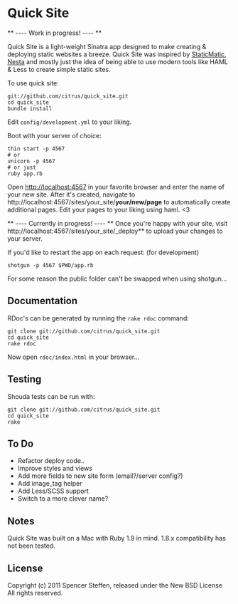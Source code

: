 Quick Site
==========

** ---- Work in progress! ---- **

Quick Site is a light-weight Sinatra app designed to make creating & deploying static websites a breeze. Quick Site was inspired by [StaticMatic](https://github.com/staticmatic/staticmatic), [Nesta](http://effectif.com/nesta) and mostly just the idea of being able to use modern tools like HAML & Less to create simple static sites.

To use quick site:

    git://github.com/citrus/quick_site.git
    cd quick_site
    bundle install
    
Edit `config/development.yml` to your liking.
    
Boot with your server of choice:
    
    thin start -p 4567
    # or
    unicorn -p 4567
    # or just
    ruby app.rb
    

Open [http://localhost:4567](http://localhost:4567) in your favorite browser and enter the name of your new site. After it's created, navigate to http://localhost:4567/sites/your_site/**your/new/page** to automatically create additional pages. Edit your pages to your liking using haml. <3




** ---- Currently in progress! ---- **
Once you're happy with your site, visit http://localhost:4567/sites/your_site/_deploy** to upload your changes to your server. 



If you'd like to restart the app on each request: (for development)
    
    shotgun -p 4567 $PWD/app.rb
    
For some reason the public folder can't be swapped when using shotgun... 


Documentation
-------------

RDoc's can be generated by running the `rake rdoc` command:

    git clone git://github.com/citrus/quick_site.git
    cd quick_site
    rake rdoc

Now open `rdoc/index.html` in your browser...


Testing
-------

Shouda tests can be run with:

    git clone git://github.com/citrus/quick_site.git
    cd quick_site
    rake



To Do
-----

* Refactor deploy code..
* Improve styles and views
* Add more fields to new site form (email?/server config?)
* Add image_tag helper
* Add Less/SCSS support
* Switch to a more clever name?


Notes
-----

Quick Site was built on a Mac with Ruby 1.9 in mind. 1.8.x compatibility has not been tested.


License
-------

Copyright (c) 2011 Spencer Steffen, released under the New BSD License All rights reserved.